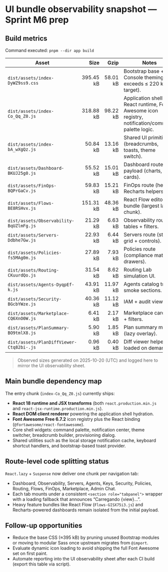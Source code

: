 # UI bundle observability snapshot — Sprint M6 prep

## Build metrics

Command executed: `pnpm --dir app build`

| Asset | Size | Gzip | Notes |
| --- | ---: | ---: | --- |
| `dist/assets/index-DyWZ9ss9.css` | 395.45 kB | 58.01 kB | Bootstrap base + Console theming (still exceeds ≤ 220 kB target).
| `dist/assets/index-Co_Qq_Z0.js` | 318.88 kB | 98.22 kB | Application shell, React runtime, Font Awesome icon registry, notification/command palette logic.
| `dist/assets/index-bA_wXgQz.js` | 50.84 kB | 13.16 kB | Shared UI primitives (breadcrumbs, toasts, theme switch).
| `dist/assets/Dashboard-BKUJ25g0.js` | 55.52 kB | 15.01 kB | Dashboard route payload (charts, cards).
| `dist/assets/FinOps-BQPrGaCv.js` | 59.83 kB | 15.21 kB | FinOps route (heavy Recharts helpers).
| `dist/assets/Flows-BE8RSHvx.js` | 151.31 kB | 48.36 kB | React Flow editor bundle (largest lazy chunk).
| `dist/assets/Observability-BqUZlmFg.js` | 21.29 kB | 6.63 kB | Observability route tables + filters.
| `dist/assets/Servers-Ddbhe7Gw.js` | 22.93 kB | 6.44 kB | Servers route (status grid + controls).
| `dist/assets/Policies-fs5MAg0m.js` | 27.89 kB | 7.93 kB | Policies route (compliance matrix, drawers).
| `dist/assets/Routing-CKuurdQo.js` | 31.54 kB | 8.62 kB | Routing Lab simulation UI.
| `dist/assets/Agents-DyqpEf-k.js` | 43.91 kB | 11.97 kB | Agents catalog tree + smoke sections.
| `dist/assets/Security-BGcbYWze.js` | 40.36 kB | 11.12 kB | IAM + audit views.
| `dist/assets/Marketplace-CQ6XnO0W.js` | 6.41 kB | 2.17 kB | Marketplace carousel + filters.
| `dist/assets/PlanSummary-BO9tmlX8.js` | 5.90 kB | 1.85 kB | Plan summary modal (lazy overlay).
| `dist/assets/PlanDiffViewer-Ctq82bi-.js` | 0.96 kB | 0.40 kB | Diff viewer helpers loaded on demand.

> Observed sizes generated on 2025-10-20 (UTC) and logged here to mirror the UI observability sheet.

## Main bundle dependency map

The entry chunk (`index-Co_Qq_Z0.js`) currently ships:

- **React 18 runtime and JSX transforms** (both `react.production.min.js` and `react-jsx-runtime.production.min.js`).
- **React DOM client renderer** powering the application shell hydration.
- **Font Awesome Free 6.7.2** icon registry plus the React binding (`@fortawesome/react-fontawesome`).
- Core shell widgets: command palette, notification center, theme switcher, breadcrumb builder, provisioning dialog.
- Shared utilities such as the local storage notification cache, keyboard shortcut handlers, and bootstrap-based toast provider.

## Route-level code splitting status

`React.lazy` + `Suspense` now deliver one chunk per navigation tab:

- Dashboard, Observability, Servers, Agents, Keys, Security, Policies, Routing, Flows, FinOps, Marketplace, Admin Chat.
- Each tab mounts under a consistent `<section role="tabpanel">` wrapper with a loading fallback that announces “Carregando {view}…”.
- Heavy feature bundles like React Flow (`Flows-GISX75i3.js`) and Recharts-powered dashboards remain isolated from the initial payload.

## Follow-up opportunities

- Reduce the base CSS (≈395 kB) by pruning unused Bootstrap modules or moving to modular Sass once upstream migrates from `@import`.
- Evaluate dynamic icon loading to avoid shipping the full Font Awesome set on first paint.
- Automate reporting into the UI observability sheet after each CI build (export this table via script).
